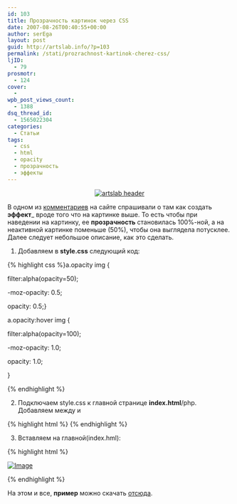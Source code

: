 ```yaml
---
id: 103
title: Прозрачность картинок через CSS
date: 2007-08-26T00:40:55+00:00
author: serEga
layout: post
guid: http://artslab.info/?p=103
permalink: /stati/prozrachnost-kartinok-cherez-css/
ljID:
  - 79
prosmotr:
  - 124
cover:
  -
wpb_post_views_count:
  - 1388
dsq_thread_id:
  - 1565022304
categories:
  - Статьи
tags:
  - css
  - html
  - opacity
  - прозрачность
  - эффекты
---
```

<p style="text-align: center">
  <a href="#"><img src="http://artslab.info/wp-content/uploads/banner.jpg" alt="artslab header" border="0" /></a>
</p>

В одном из <a href="http://artslab.info/?p=100#comments" title="комментарий" target="_blank">комментариев</a> на сайте спрашивали о там как создать **эффект**_ вроде того что на картинке выше. То есть чтобы при наведении на картинку, ее **прозрачность** становилась 100%-ной, а на неактивной картинке поменьше (50%), чтобы она выглядела потусклее. Далее следует небольшое описание, как это сделать.

<!--more-->



1. Добавляем в <span style="font-weight: bold">style.css</span> следующий код:

{% highlight css %}a.opacity img {

filter:alpha(opacity=50);

-moz-opacity: 0.5;

opacity: 0.5;}

a.opacity:hover img {

filter:alpha(opacity=100);

-moz-opacity: 1.0;

opacity: 1.0;

}

{% endhighlight %}

2. Подключаем style.css к главной странице **index.html**/php. Добавляем между <head> и </head>

{% highlight html %} <link rel="stylesheet" href="style.css" type="text/css" media="screen" />{% endhighlight %}

3. Вставляем на главной(index.hml):

{% highlight html %}

<a href="#" class="opacity">

<img src="logo.jpg" alt="Image" />

</a>

{% endhighlight %}

На этом и все, **пример** можно скачать <a href="http://www.box.net/shared/atqkpz8rrg" title="download example" target="_blank">отсюда</a>.